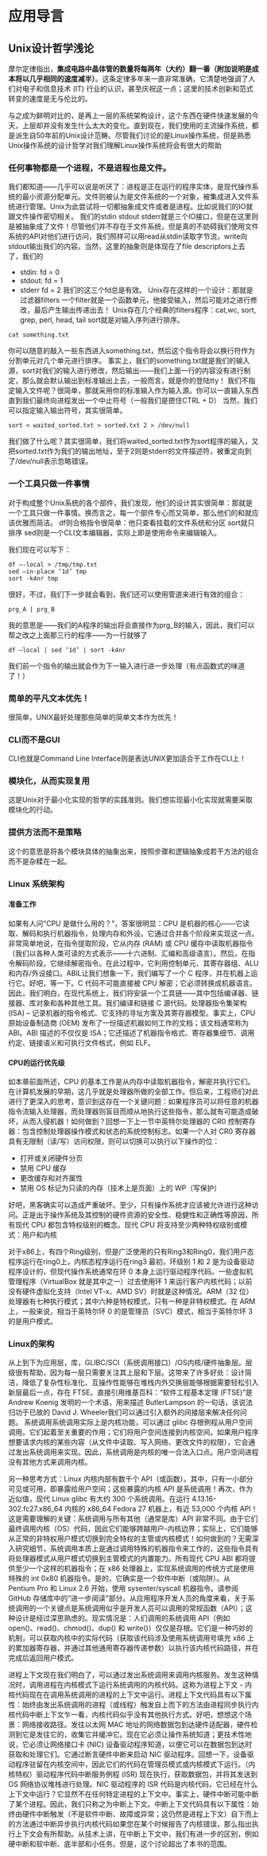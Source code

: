 # 应用导言

## Unix设计哲学浅论

​	摩尔定律指出，**集成电路中晶体管的数量将每两年（大约）翻一番（附加说明是成本将以几乎相同的速度减半）**。这条定律多年来一直非常准确，它清楚地强调了人们对电子和信息技术 (IT) 行业的认识，甚至庆祝这一点；这里的技术创新和范式转变的速度是无与伦比的。

​	与之成为鲜明对比的，是再上一层的系统架构设计，这个东西在硬件快速发展的今天，上层却并没有发生什么太大的变化。直到现在，我们使用的主流操作系统，都是派生自50年前的Unix设计范畴。尽管我们讨论的是Linux操作系统，但是熟悉Unix操作系统的设计哲学对我们理解Linux操作系统将会有很大的帮助

### 任何事物都是一个进程，不是进程也是文件。

我们都知道——几乎可以说是听厌了：进程是正在运行的程序实体，是现代操作系统的最小资源分配单元。文件则被认为是文件系统的一个对象，被集成进入文件系统进行管理。Unix为此尝试将一切都抽象成文件或者是进程。比如说我们的IO就跟文件操作密切相关。
我们的stdin stdout stderr就是三个IO接口，但是在这里则是被抽象成了文件！尽管他们并不存在于文件系统，但是真的不妨碍我们使用文件系统的API对他们进行访问，我们照样可以用read从stdin读取字节流，write向stdout输出我们的内容。当然，这里的抽象则是体现在了file descriptors上去了，我们的

- stdin: fd = 0
- stdout: fd = 1
- stderr fd = 2
我们的这三个fd总是有效。
Unix存在这样的一个设计：那就是过滤器filters
一个filter就是一个函数单元，他接受输入，然后可能对之进行修改，最后产生输出传递出去！
Unix存在几个经典的filters程序：cat,wc, sort, grep, perl, head, tail
sort就是对输入序列进行排序。
```shell
cat something.txt
```
你可以随意的敲入一些东西进入something.txt，然后这个指令将会以换行符作为分割单元对几个单元进行排序。
事实上，我们的something.txt就是我们的输入源，sort对我们的输入进行修改，然后输出——我们上面一行的内容没有进行制定，那么就会默认输出到标准输出上去，一般而言，就是你的登陆tty！
我们不指定输入文件呢？很简单，那就采用你的标准输入作为输入源。你可以一直输入东西直到我们最终向进程发出一个中止符号（一般我们是摁住CTRL + D）
当然，我们可以指定输入输出符号，其实很简单。
```shell
sort < waited_sorted.txt > sorted.txt 2 > /dev/null
```
我们做了什么呢？其实很简单，我们将waited_sorted.txt作为sort程序的输入，又把sorted.txt作为我们的输出地址，至于2则是stderr的文件描述符，被重定向到了/dev/null表示忽略错误。

### 一个工具只做一件事情

对于构成整个Unix系统的各个部件，我们发现，他们的设计其实很简单：那就是一个工具只做一件事情。换而言之，每一个部件专心而又简单，那么他们的和就应该优雅而简洁。
df则合格指令很简单：他只查看挂载的文件系统和分区
sort就只排序
sed则是一个CLI文本编辑器，实际上即是使用命令来编辑输入。

我们现在可以写下：
```shell
df —-local > /tmp/tmp.txt
sed —in-place ‘1d’ tmp
sort -k4nr tmp
```
很好，不过，我们下一步就会看到，我们还可以使用管道来进行有效的组合：
```
prg_A | prg_B
```
我的意思是——我们的A程序的输出将会直接作为prg_B的输入，因此，我们可以帮之改之上面那三行的程序——为一行就够了
```
df —local | sed ‘1d’ | sort -k4nr
```
我们前一个指令的输出就会作为下一输入进行进一步处理（有点函数式的味道了！）

### 简单的平凡文本优先！

很简单，UNIX最好处理那些简单的简单文本作为优先！

### CLI而不是GUI

CLI也就是Command Line Interface则是表达UNIX更加适合于工作在CLI上！

### 模块化，从而实现复用
这是Unix对于最小化实现的哲学的实践准则。我们想实现最小化实现就需要采取模块化的行动。

### 提供方法而不是策略
这个的意思是将各个模块具体的抽象出来，按照步骤和逻辑抽象成若干方法的组合而不是杂糅在一起。



### Linux 系统架构
#### 准备工作

如果有人问“CPU 是做什么用的？”，答案很明显：CPU 是机器的核心——它读取、解码和执行机器指令，处理内存和外设。它通过合并各个阶段来实现这一点。非常简单地说，在指令提取阶段，它从内存 (RAM) 或 CPU 缓存中读取机器指令（我们以各种人类可读的方式表示——十六进制、汇编和高级语言）。然后，在指令解码阶段，它继续解密指令。在此过程中，它利用控制单元、其寄存器组、ALU 和内存/外设接口。ABIL让我们想象一下，我们编写了一个 C 程序，并在机器上运行它。好吧，等一下。C 代码不可能直接被 CPU 解密；它必须转换成机器语言。因此，我们明白，在现代系统上，我们将安装一个工具链——其中包括编译器、链接器、库对象和各种其他工具。我们编译和链接 C 源代码。处理器指令集架构 (ISA) – 记录机器的指令格式、它支持的寻址方案及其寄存器模型。事实上，CPU 原始设备制造商 (OEM) 发布了一份描述机器如何工作的文档；该文档通常称为 ABI。ABI 描述的不仅仅是 ISA；它还描述了机器指令格式、寄存器集细节、调用约定、链接语义和可执行文件格式，例如 ELF。

#### CPU的运行优先级
如本章前面所述，CPU 的基本工作是从内存中读取机器指令，解密并执行它们。在计算机发展的早期，这几乎就是处理器所做的全部工作。但后来，工程师们对此进行了更深入的思考，意识到这存在一个关键问题：如果程序员可以将任意的机器指令流输入处理器，而处理器则盲目而顺从地执行这些指令，那么就有可能造成破坏，从而入侵机器！如何做到？回想一下上一节中英特尔处理器的 CR0 控制寄存器：包含控制处理器操作模式和状态的系统控制标志。如果一个人对 CR0 寄存器具有无限制（读/写）访问权限，则可以切换可以执行以下操作的位：
- 打开或关闭硬件分页
- 禁用 CPU 缓存
- 更改缓存和对齐属性
- 禁用 OS 标记为只读的内存（技术上是页面）上的 WP（写保护）

好吧，黑客确实可以造成严重破坏。至少，只有操作系统才应该被允许进行这种访问。正是出于操作系统及其控制的硬件资源的安全性、稳健性和正确性等原因，所有现代 CPU 都包含特权级别的概念。现代 CPU 将支持至少两种特权级别或模式：用户和内核

对于x86上，有四个Ring级别，但是广泛使用的只有Ring3和Ring0，我们用户态程序运行在ring0上，内核态程序运行在ring3
最初，环级别 1 和 2 是为设备驱动程序设计的，但现代操作系统通常在环 0 本身上运行驱动程序代码。一些虚拟机管理程序（VirtualBox 就是其中之一）过去使用环 1 来运行客户内核代码；以前没有硬件虚拟化支持（Intel VT-x、AMD SV）时就是这种情况。ARM（32 位）处理器有七种执行模式；其中六种是特权模式，只有一种是非特权模式。在 ARM 上，一般来说，相当于英特尔环 0 的是管理员（SVC）模式，相当于英特尔环 3 的是用户模式。



### Linux的架构

从上到下为应用层，库，GLIBC/SCI（系统调用接口）/OS内核/硬件抽象层。层级很有帮助，因为每一层只需要关注其上层和下层。这带来了许多好处：设计简洁，降低了复杂性标准化、互操作性能够在堆栈内外交换层能够根据需要轻松引入新层最后一点，存在 FTSE。直接引用维基百科：“软件工程基本定理 (FTSE)”是 Andrew Koenig 发明的一个术语，用来描述 ButlerLampson 的一句话，该说法归功于已故的 David J. Wheeler我们可以通过引入额外的间接层来解决任何问题。
系统调用系统调用实际上是内核功能，可以通过 glibc 存根例程从用户空间调用。它们起着至关重要的作用；它们将用户空间连接到内核空间。如果用户程序想要请求内核的某些内容（从文件中读取、写入网络、更改文件的权限），它会通过发出系统调用来实现。因此，系统调用是内核的唯一合法入口点。用户空间进程没有其他方式来调用内核。

另一种思考方式：Linux 内核内部有数千个 API（或函数）。其中，只有一小部分可见或可用，即暴露给用户空间；这些暴露的内核 API 是系统调用！再次，作为近似值，现代 Linux glibc 有大约 300 个系统调用。在运行 4.13.16-302.fc27.x86_64 内核的 x86_64 Fedora 27 机器上，有近 53,000 个内核 API！这是需要理解的关键：系统调用与所有其他（通常是库）API 非常不同。由于它们最终调用内核（OS）代码，因此它们能够跨越用户-内核边界；实际上，它们能够从正常的非特权用户模式切换到完全特权的主管或内核模式！如何做到的？无需深入研究细节，系统调用本质上是通过调用特殊的机器指令来工作的，这些指令具有将处理器模式从用户模式切换到主管模式的内置能力。所有现代 CPU ABI 都将提供至少一个这样的机器指令；在 x86 处理器上，实现系统调用的传统方式是使用特殊的 int 0x80 机器指令。是的，它确实是一个软件中断（或陷阱）。从 Pentium Pro 和 Linux 2.6 开始，使用 sysenter/syscall 机器指令。请参阅 GitHub 存储库中的“进一步阅读”部分。从应用程序开发人员的角度来看，关于系统调用的一个关键点是系统调用似乎是开发人员可以调用的常规函数（API）；这种设计是经过深思熟虑的。现实情况是：人们调用的系统调用 API（例如 open()、read()、chmod()、dup() 和 write()）仅仅是存根。它们是一种巧妙的机制，可以获取内核中的实际代码（获取该代码涉及使用系统调用号填充 x86 上的累加器寄存器，并通过其他通用寄存器传递参数）以执行该内核代码路径，并在完成后返回用户模式。


进程上下文现在我们明白了，可以通过发出系统调用来调用内核服务。发生这种情况时，调用进程在内核模式下运行系统调用的内核代码。这称为进程上下文 - 内核代码现在在调用系统调用的进程的上下文中运行。进程上下文代码具有以下属性：始终由发出系统调用的进程（或线程）触发自上而下的方法由进程同步执行内核代码中断上下文乍一看，内核代码似乎没有其他执行方式。好吧，想想这个场景：网络接收路径。发往以太网 MAC 地址的网络数据包到达硬件适配器，硬件检测到它是发往它的，收集它并缓冲它。现在它必须让操作系统知道；更技术性地说，它必须让网络接口卡 (NIC) 设备驱动程序知道，以便它可以在数据包到达时获取和处理它们。它通过断言硬件中断来启动 NIC 驱动程序。回想一下，设备驱动程序驻留在内核空间中，因此它们的代码在管理员模式或内核模式下运行。（内核特权）驱动程序代码中断服务例程 (ISR) 现在执行，获取数据包，并将其发送到 OS 网络协议堆栈进行处理。NIC 驱动程序的 ISR 代码是内核代码，它已经在什么上下文中运行？它显然不在任何特定进程的上下文中。事实上，硬件中断可能中断了某个进程。因此，我们只称之为中断上下文。中断上下文代码具有以下属性：始终由硬件中断触发（不是软件中断、故障或异常；这仍然是进程上下文）自下而上的方法通过中断异步执行内核代码如果您在某个时候报告了内核错误，那么指出执行上下文会有所帮助。从技术上讲，在中断上下文中，我们有进一步的区别，例如硬中断和软中断、底半部和小任务。但是，这个讨论超出了本书的范围。